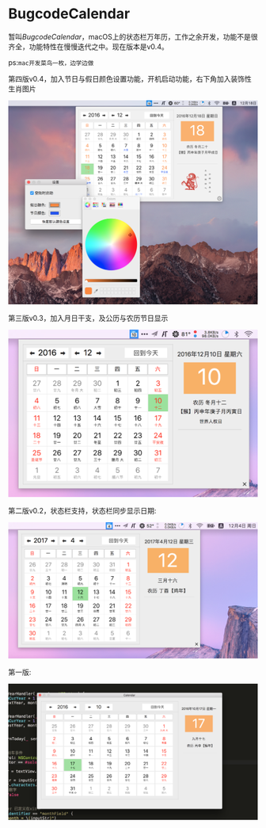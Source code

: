 # BugcodeCalendar
暂叫*BugcodeCalendar*，macOS上的状态栏万年历，工作之余开发，功能不是很齐全，功能特性在慢慢迭代之中。现在版本是v0.4。

ps:`mac开发菜鸟一枚，边学边做`

第四版v0.4，加入节日与假日颜色设置功能，开机启动功能，右下角加入装饰性生肖图片

![](https://github.com/bugcoding/macOSCalendar/blob/master/screenshots/statebarcalendar_v0.4.png)

第三版v0.3，加入月日干支，及公历与农历节日显示

![](https://github.com/bugcoding/macOSCalendar/blob/master/screenshots/statebarcalendar_v0.3.png)

第二版v0.2，状态栏支持，状态栏同步显示日期:

![](https://github.com/bugcoding/macOSCalendar/blob/master/screenshots/macCalendar_v0.2.png)



第一版:

![](https://github.com/bugcoding/macOSCalendar/blob/master/screenshots/bugcodeCalendar_v0.11.png)
